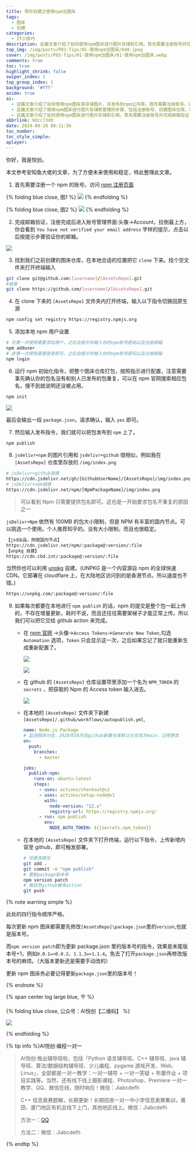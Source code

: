 ```yaml
---
title: 带你白嫖之使用npm当图床
tags:
  - 图床
  - 白嫖
categories:
  - IT小技巧
description: 这篇文章介绍了如何使用npm图床进行图片存储和引用。首先需要注册账号并完成邮箱验证，然后下载图床仓库并进行初始化配置。包名需要事先确认没有和别人已发布的包重复。建议使用国内节点进行上传和部署，可以节省时间和避免需要使用梯子。每次更新图床都需要先修改版本号，然后触发部署。大版本更新需要手动改变版本号。
top_img: /img/posts/P03-Tips/01-使用npm当图床/640.jpeg
cover: /img/posts/P03-Tips/01-使用npm当图床/01-使用npm当图床.webp
comments: true
toc: true
highlight_shrink: false
swiper_index: 1
top_group_index: 1
background: '#fff'
aside: true
ai:
  - 这篇文章介绍了如何使用npm图床来存储图片，并发布到npm公共库。首先需要注册账号，完成邮箱验证后找到之前创建的图床仓库，并在本地合适的位置下载仓库。接着进行初始化设置后，可以按照指示进行配置并发布到公共库。使用npm图床可以避免每次在本地上传图片的麻烦，通过自动部署新的图片和更新版本号来实现自动化。
  - 这篇文章介绍了使用npm图床进行图片存储和管理的步骤，包括注册账号、创建图床仓库、配置包名、初始化指令、发布指令等操作，同时介绍了国内节点的选择和自建的方法，以及如何利用Git自动化提交更新。注意事项包括包名不能重复、版本号更新需要手动修改等。
  - 这篇文章介绍了如何使用npm图床进行图片存储和引用。首先需要注册账号并完成邮箱验证，然后下载图床仓库并进行初始化配置。包名需要事先确认没有和别人已发布的包重复。建议使用国内节点进行上传和部署，可以节省时间和避免需要使用梯子。每次更新图床都需要先修改版本号，然后触发部署。大版本更新需要手动改变版本号。
abbrlink: 9dcc73dd
date: 2024-09-28 08:11:56
toc_number:
toc_style_simple:
aplayer:
---
```


你好，我是悦创。

本文参考安知鱼大佬的文章，为了方便未来使用和稳定，特此整理此文章。

1. 首先需要注册一个 npm 的账号。访问 [npm 注册页面](https://www.npmjs.com/signup/)

{% folding blue close, 图1 %}
![](01-使用npm当图床/image-7.png)
{% endfolding %}

{% folding blue close, 图2 %}
![](01-使用npm当图床/image-8.png)
{% endfolding %}




2. 完成邮箱验证，注册完成后进入账号管理界面:头像->Account，拉倒最上方，你会看到 `You have not verified your email address` 字样的提示，点击以后按提示步骤验证你的邮箱。

![](01-使用npm当图床/image-2.png)

3. 找到我们之前创建的图床仓库，在本地合适的位置把它 `clone` 下来。找个空文件夹打开终端输入

```bash
git clone git@github.com:[username]/[AssetsRepo].git
#或者
git clone https://github.com/[username]/[AssetsRepo].git
```

4. 在 clone 下来的 `[AssetsRepo]` 文件夹内打开终端，输入以下指令切换回原生源


```bash
npm config set registry https://registry.npmjs.org
```

5. 添加本地 npm 用户设置

```bash
# 仅第一次使用需要添加用户，之后会提示你输入你的npm账号密码以及注册邮箱
npm adduser
# 非第一次使用直接登录即可，之后会提示你输入你的npm账号密码以及注册邮箱
npm login
```

6. 运行 npm 初始化指令，把整个图床仓库打包，按照指示进行配置，注意需要事先确认你的包名没有和别人已发布的包重复，可以在 npm 官网搜索相应包名，搜不到就说明还没被占用。

```bash
npm init
```

![](01-使用npm当图床/image-3.png)

最后会输出一段 `package.json`，请求确认，输入 `yes` 即可。

7. 然后输入发布指令，我们就可以把包发布到 `npm` 上了。

```bash
npm publish
```

8. `jsdelivr+npm` 的图片引用和 `jsdelivr+github` 很相似，例如我在 `[AssetsRepo]` 仓库里存放的 `/img/index.png` 

```bash
# jsDelivr+github链接
https://cdn.jsdelivr.net/gh/[GithubUserName]/[AssetsRepo]/img/index.png
# jsDelivr+npm链接
https://cdn.jsdelivr.net/npm/[NpmPackageName]/img/index.png
```

> 可以看到 Npm 只需要提供包名即可。这也是一开始要求包名不重复的原因之一

`jsDelivr+Npm` 依然有 100MB 的包大小限制，但是 NPM 有丰富的国内节点。可以挑选一个使用。个人推荐知乎的。没有大小限制，而且也很稳定。

```bash
【jsd出品，网宿国内节点】
https://cdn.jsdelivr.net/npm/:package@:version/:file
【unpkg 自建】
https://cdn.cbd.int/:package@:version/:file
```

当然你也可以利用 [unpkg](https://unpkg.com/) 自建。(UNPKG 是一个内容源自 npm 的全球快速 CDN。它部署在 cloudflare 上，在大陆地区访问到的是香港节点。所以速度也不错。)

```bash
https://unpkg.com/:package@:version/:file
```


9. 如果每次都要在本地进行 `npm publish` 的话，npm 的提交是整个包一起上传的，不存在增量更新，耗时不说，而且还往往需要架梯子才能正常上传。所以我们可以把它交给 github action 来完成。 
   - 在 [npm 官网](https://www.npmjs.com/) ->头像->`Access Tokens`->`Generate New Token`,勾选 `Automation` 选项，`Token` 只会显示这一次，之后如果忘记了就只能重新生成重新配置了。
    
      ![](01-使用npm当图床/image-4.png)
      
     ![](01-使用npm当图床/image-9.png)
     
     
     
   - 在 github 的 `[AssetsRepo]` 仓库设置项里添加一个名为 `NPM_TOKEN` 的 `secrets` ，把获取的 Npm 的 Access token 输入进去。
   
      
   
      ![](01-使用npm当图床/image-6.png)
   
   - 在本地的 `[AssetsRepo]` 文件夹下新建 `[AssetsRepo]/.github/workflows/autopublish.yml`,
   
      ```yml
      name: Node.js Package
      # 监测图床分支，2020年10月后github新建仓库默认分支改为main，记得更改
      on:
        push:
          branches:
            - master
      
      jobs:
        publish-npm:
          runs-on: ubuntu-latest
          steps:
            - uses: actions/checkout@v2
            - uses: actions/setup-node@v1
              with:
                node-version: "12.x"
                registry-url: https://registry.npmjs.org/
            - run: npm publish
              env:
                NODE_AUTH_TOKEN: ${{secrets.npm_token}}
      ```
   
   - 在本地的 `[AssetsRepo]` 文件夹下打开终端，运行以下指令，上传新增内容至 github，即可触发部署。
   
      ```bash
      # 将更改提交
      git add .
      git commit -m "npm publish"
      # 更新package版本号
      npm version patch
      # 推送至github触发action
      git push
      ```


{% note warning simple %}

此处的四行指令顺序严格。

每次更新 npm 图床都需要先修改`[AssetsRepo]\package.json`里的`version`,也就是版本号。

而`npm version patch`即为更新 package.json 里的版本号的指令，效果是末尾版本号+1，例如`0.0.1=>0.0.2`、`1.1.3=>1.1.4`。免去了打开`package.json`再修改版本号的麻烦。（大版本更新还是需要手动改的）

更新 npm 图床务必要记得更新`package.json`里的版本号！

{% endnote %}



{% span center log large blue, 🪧 %}

{% folding blue close, 公众号：AI悦创【二维码】 %}

![](https://bornforthis.cn/gzh.jpg)

{% endfolding %}

{% tip info %}AI悦创·编程一对一

> AI悦创·推出辅导班啦，包括「Python 语言辅导班、C++ 辅导班、java 辅导班、算法/数据结构辅导班、少儿编程、pygame 游戏开发、Web、Linux」，全部都是一对一教学：一对一辅导 + 一对一答疑 + 布置作业 + 项目实践等。当然，还有线下线上摄影课程、Photoshop、Premiere 一对一教学、QQ、微信在线，随时响应！微信：Jiabcdefh
>
> C++ 信息奥赛题解，长期更新！长期招收一对一中小学信息奥赛集训，莆田、厦门地区有机会线下上门，其他地区线上。微信：Jiabcdefh
>
> 方法一：[QQ](http://wpa.qq.com/msgrd?v=3&uin=1432803776&site=qq&menu=yes)
>
> 方法二：微信：Jiabcdefh

{% endtip %}
